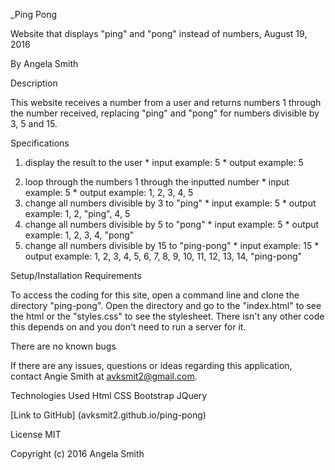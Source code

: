 _Ping Pong

Website that displays "ping" and "pong" instead of numbers, August 19, 2016

By Angela Smith

Description

This website receives a number from a user and returns numbers 1 through the number received, replacing "ping" and "pong" for numbers divisible by 3, 5 and 15.

Specifications

  <!-- 1. convert the input to an integer
    * input example: "5"
    * output example: 5 -->
  1. display the result to the user
    * input example: 5
    * output example: 5
  <!-- 3. push the received number into an array
    * input example: 5
    * output example: [5] -->
  <!-- 4. append numbers 1 through the inputted number into the array
    * input example: 5
    * output example: [1, 2, 3, 4, 5] -->
  2. loop through the numbers 1 through the inputted number
    * input example: 5
    * output example: 1, 2, 3, 4, 5
  3. change all numbers divisible by 3 to "ping"
    * input example: 5
    * output example: 1, 2, "ping", 4, 5
  4. change all numbers divisible by 5 to "pong"
    * input example: 5
    * output example:  1, 2, 3, 4, "pong"
  5. change all numbers divisible by 15 to "ping-pong"
    * input example: 15
    * output example: 1, 2, 3, 4, 5, 6, 7, 8, 9, 10, 11, 12, 13, 14, "ping-pong"


Setup/Installation Requirements

To access the coding for this site, open a command line and clone the directory "ping-pong". Open the directory and go to the "index.html" to see the html or the "styles.css" to see the stylesheet.
There isn't any other code this depends on and you don't need to run a server for it.

There are no known bugs

If there are any issues, questions or ideas regarding this application, contact Angie Smith at avksmit2@gmail.com.

Technologies Used
Html
CSS
Bootstrap
JQuery

[Link to GitHub] (avksmit2.github.io/ping-pong)

License
MIT

Copyright (c) 2016 Angela Smith
